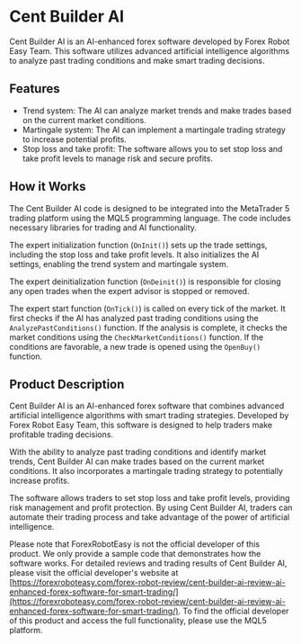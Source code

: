 # Cent Builder AI

Cent Builder AI is an AI-enhanced forex software developed by Forex Robot Easy Team. This software utilizes advanced artificial intelligence algorithms to analyze past trading conditions and make smart trading decisions.

## Features

- Trend system: The AI can analyze market trends and make trades based on the current market conditions.
- Martingale system: The AI can implement a martingale trading strategy to increase potential profits.
- Stop loss and take profit: The software allows you to set stop loss and take profit levels to manage risk and secure profits.

## How it Works

The Cent Builder AI code is designed to be integrated into the MetaTrader 5 trading platform using the MQL5 programming language. The code includes necessary libraries for trading and AI functionality.

The expert initialization function (`OnInit()`) sets up the trade settings, including the stop loss and take profit levels. It also initializes the AI settings, enabling the trend system and martingale system.

The expert deinitialization function (`OnDeinit()`) is responsible for closing any open trades when the expert advisor is stopped or removed.

The expert start function (`OnTick()`) is called on every tick of the market. It first checks if the AI has analyzed past trading conditions using the `AnalyzePastConditions()` function. If the analysis is complete, it checks the market conditions using the `CheckMarketConditions()` function. If the conditions are favorable, a new trade is opened using the `OpenBuy()` function.

## Product Description

Cent Builder AI is an AI-enhanced forex software that combines advanced artificial intelligence algorithms with smart trading strategies. Developed by Forex Robot Easy Team, this software is designed to help traders make profitable trading decisions.

With the ability to analyze past trading conditions and identify market trends, Cent Builder AI can make trades based on the current market conditions. It also incorporates a martingale trading strategy to potentially increase profits.

The software allows traders to set stop loss and take profit levels, providing risk management and profit protection. By using Cent Builder AI, traders can automate their trading process and take advantage of the power of artificial intelligence.

Please note that ForexRobotEasy is not the official developer of this product. We only provide a sample code that demonstrates how the software works. For detailed reviews and trading results of Cent Builder AI, please visit the official developer's website at [https://forexroboteasy.com/forex-robot-review/cent-builder-ai-review-ai-enhanced-forex-software-for-smart-trading/](https://forexroboteasy.com/forex-robot-review/cent-builder-ai-review-ai-enhanced-forex-software-for-smart-trading/). To find the official developer of this product and access the full functionality, please use the MQL5 platform.
